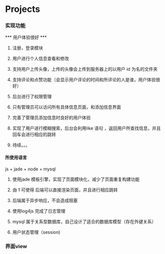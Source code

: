# Projects

### 实现功能

*** 用户体验很好 ***

1. 注册，登录模块

2. 用户进行个人信息查看和修改

3. 支持用户上传头像，上传的头像会上传到服务器上的以用户 id 为名的文件夹

4. 支持评论和点赞功能（会显示用户评论的时间和所评论的人是谁，用户体验很好）

5. 后台进行了权限管理

6. 只有管理员可以访问所有具体信息页面，和添加信息界面

7. 完善了管理员添加信息时良好的用户体验

8. 实现了用户进行模糊搜索，后台会利用like 语句 ，返回用户所查找信息，并且回车会进行相应的跳转

9. 待续。。。

#### 所使用语言

js + jade + node + mysql

1. 使用jade 模板引擎，实现了页面模块化，减少了页面重复构建功能

2. 由 1 可使得 后端可以直接渲染页面，并且进行相应跳转

3. 后端属于异步响应，不会造成阻塞

4. 使用log4js 完成了日志管理

5. mysql 属于关系型数据库，自己设计了适合的数据库模型（存在外键关系）

6. 用户状态管理（session)

### 界面view




